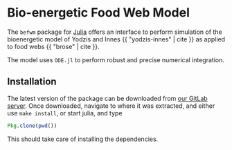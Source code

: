 # Bio-energetic Food Web Model

The `befwm` package for [Julia][julia] offers an interface to perform
simulation of the bioenergetic model of Yodzis and Innes {{ "yodzis-innes"
| cite }} as applied to food webs {{ "brose" | cite }}.

[julia]: http://julialang.org

The model uses `ODE.jl` to perform robust and precise numerical
integration.

## Installation

The latest version of the package can be downloaded from [our GitLab
server][glab]. Once downloaded, navigate to where it was extracted, and
either use `make install`, or start julia, and type

~~~ julia
Pkg.clone(pwd())
~~~

This should take care of installing the dependencies.

[glab]: http://poisotlab.biol.umontreal.ca/julia-packages/befwm/repository/archive.zip?ref=master

